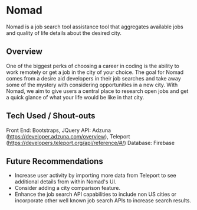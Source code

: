 # Nomad
Nomad is a job search tool assistance tool that aggregates available jobs and quality of life details about the desired city.

## Overview
One of the biggest perks of choosing a career in coding is the ability to work remotely or get a job in the city of your choice. The goal for Nomad comes from a desire aid developers in their job searches and take away some of the mystery with considering opportunities in a new city. With Nomad, we aim to give users a central place to research open jobs and get a quick glance of what your life would be like in that city.

## Tech Used / Shout-outs
Front End: Bootstraps, JQuery
API: Adzuna (https://developer.adzuna.com/overview), Teleport (https://developers.teleport.org/api/reference/#/)
Database: Firebase


## Future Recommendations
- Increase user activity by importing more data from Teleport to see additional details from within Nomad's UI. 
- Consider adding a city comparison feature.
- Enhance the job search API capabilities to include non US cities or incorporate other well known job search APIs to increase search results.